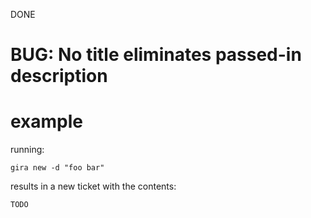 DONE

# BUG: No title eliminates passed-in description

# example

running:
```
gira new -d "foo bar"
```
results in a new ticket with the contents:
```
TODO
```


[all new tickets have a work type which gives them a nonempty title]: 18 (FIXED_BY)
